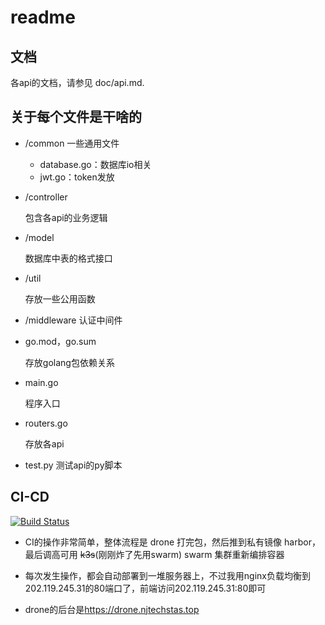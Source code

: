 # readme

## 文档

各api的文档，请参见 doc/api.md.

## 关于每个文件是干啥的

- /common 一些通用文件
  - database.go：数据库io相关
  - jwt.go：token发放

- /controller

  包含各api的业务逻辑

- /model

  数据库中表的格式接口
  
- /util

  存放一些公用函数

- /middleware 认证中间件

- go.mod，go.sum

  存放golang包依赖关系

- main.go

  程序入口

- routers.go

  存放各api
  
- test.py 测试api的py脚本

## CI-CD

[![Build Status](https://drone.njtechstas.top/api/badges/NJTUSTAS/STAS-MS-BackEnd/status.svg)](https://drone.njtechstas.top/NJTUSTAS/STAS-MS-BackEnd)

- CI的操作非常简单，整体流程是 drone 打完包，然后推到私有镜像 harbor，最后调高可用 ~~k3s~~(刚刚炸了先用swarm) swarm 集群重新编排容器

- 每次发生操作，都会自动部署到一堆服务器上，不过我用nginx负载均衡到202.119.245.31的80端口了，前端访问202.119.245.31:80即可

- drone的后台是<https://drone.njtechstas.top>
